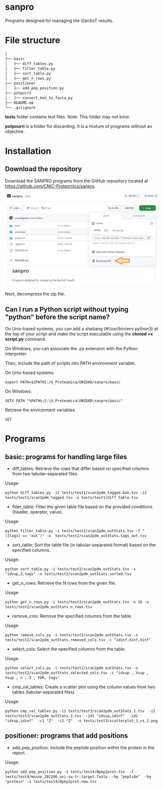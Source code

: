 # sanpro

Programs designed for managing the iSanXoT results.


# File structure
```
|
├── basic
│   ├── diff_tables.py
│   ├── filter_table.py
│   ├── sort_table.py
│   ├── get_n_rows.py
├── positioner
│   ├── add_pep_position.py
├── potpurri
│   ├── convert_bed_to_fasta.py
├── README.md
└── .gitignore
```

**tests** folder contains test files. Note: This folder may not exist.

**potpourri** is a folder for discarding. It is a mixture of programs without an objective.


# Installation

## Download the repository

Download the SANPRO programs from the GitHub repository located at 
<br/><a href='https://github.com/CNIC-Proteomics/sanpro'>https://github.com/CNIC-Proteomics/sanpro</a>.

<img src='docs/github_sanpro_1.png'/>

Next, decompress the zip file.


## Can I run a Python script without typing "python" before the script name?

On Unix-based systems, you can add a shebang (#!/usr/bin/env python3) at the top of your script and make the script executable using the **chmod +x script.py** command.

On Windows, you can associate the .py extension with the Python interpreter.

Then, include the path of scripts into PATH environment variable.

On Unix-based systems:
```
export PATH=${PATH}:/U_Proteomica/UNIDAD/sanpro/basic
```

On Windows:
```
SETX PATH "%PATH%;S:\U_Proteomica\UNIDAD\sanpro\basic"
```

Retrieve the environment variables
```
SET
```

# Programs

## basic: programs for handling large files

* diff_tables: Retrieve the rows that differ based on specified columns from two tabular-separated files.

Usage:
```
python diff_tables.py -i1 tests/test1/scan2pdm_tagged.bak.tsv -i2 tests/test1/scan2pdm_tagged.tsv -o tests/test1/diff_table.tsv
```

* filter_table: Filter the given table file based on the provided conditions (header, operator, value).

Usage:
```
python filter_table.py -i tests/test2/scan2pdm_outStats.tsv -f "([tags] == 'out')" -o  tests/test2/scan2pdm_outStats.tags_out.tsv
```

* sort_table: Sort the table file (in tabular-separated format) based on the specified columns.

Usage:
```
python sort_table.py -i tests/test2/scan2pdm_outStats.tsv -s "idsup,Z,tags" -o tests/test2/scan2pdm_outStats.sorted.tsv
```

* get_n_rows: Retrieve the N rows from the given file.

Usage:
```
python get_n_rows.py -i tests/test2/scan2pdm_outStats.tsv -n 10 -o tests/test2/scan2pdm_outStats.n_rows.tsv
```

* remove_cols: Remove the specified columns from the table.

Usage:
```
python remove_cols.py -i tests/test2/scan2pdm_outStats.tsv -o tests/test2/scan2pdm_outStats.removed_cols.tsv -c "idinf,Xinf,Vinf"
```

* select_cols: Select the specified columns from the table.

Usage:
```
python select_cols.py -i tests/test2/scan2pdm_outStats.tsv -o tests/test2/scan2pdm_outStats.selected_cols.tsv -c "idsup , Xsup , Vsup , n , Z , FDR, tags"
```

* cmp_val_tables: Create a scatter plot using the column values from two tables (tabular-separated files).

Usage:
```
python cmp_val_tables.py -i1 tests/test3/scan2pdm_outStats.1.tsv  -i2 tests/test3/scan2pdm_outStats.2.tsv  -id1 "idsup,idinf"  -id2 "idsup,idinf"  -c1 "Z"  -c2 "Z"  -o tests/test3/scatterplot_1_vs_2.png
```


## positioner: programs that add positions

* add_pep_position: Include the peptide position within the protein in the report.

Usage:
```
python add_pep_position.py -i tests/test4/Npep2prot.tsv  -f tests/test4/mouse_202206_uni-sw-tr.target.fasta  -hp "peptide"  -hq "protein" -o tests/test4/Npep2prot.new.tsv
```



